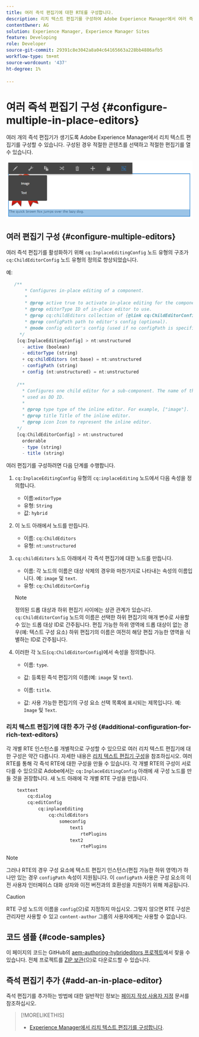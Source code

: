 ```yaml
---
title: 여러 즉석 편집기에 대한 RTE를 구성합니다.
description: 리치 텍스트 편집기를 구성하여 Adobe Experience Manager에서 여러 즉석 편집기를 만들 수 있습니다.
contentOwner: AG
solution: Experience Manager, Experience Manager Sites
feature: Developing
role: Developer
source-git-commit: 29391c8e3042a8a04c64165663a228bb4886afb5
workflow-type: tm+mt
source-wordcount: '437'
ht-degree: 1%

---
```


# 여러 즉석 편집기 구성 {#configure-multiple-in-place-editors}

여러 개의 즉석 편집기가 생기도록 Adobe Experience Manager에서 리치 텍스트 편집기를 구성할 수 있습니다. 구성된 경우 적절한 콘텐츠를 선택하고 적절한 편집기를 열 수 있습니다.

![특정 즉석 편집기](assets/rte-inplace-editor.png)

## 여러 편집기 구성 {#configure-multiple-editors}

여러 즉석 편집기를 활성화하기 위해 `cq:InplaceEditingConfig` 노드 유형의 구조가 `cq:ChildEditorConfig` 노드 유형의 정의로 향상되었습니다.

예:

```js
   /**
       * Configures in-place editing of a component.
       *
       * @prop active true to activate in-place editing for the component.
       * @prop editorType ID of in-place editor to use.
       * @prop cq:childEditors collection of {@link cq:ChildEditorConfig} nodes.
       * @prop configPath path to editor's config (optional).
       * @node config editor's config (used if no configPath is specified; optional).
     */
    [cq:InplaceEditingConfig] > nt:unstructured
      - active (boolean)
      - editorType (string)
      + cq:childEditors (nt:base) = nt:unstructured
      - configPath (string)
      + config (nt:unstructured) = nt:unstructured

    /**
      * Configures one child editor for a sub-component. The name of the this node is
      * used as DD ID.
      *
      * @prop type type of the inline editor. For example, ["image"].
      * @prop title Title of the inline editor.
      * @prop icon Icon to represent the inline editor.
    */
    [cq:ChildEditorConfig] > nt:unstructured
      orderable
      - type (string)
      - title (string)
```

여러 편집기를 구성하려면 다음 단계를 수행합니다.

1. `cq:InplaceEditingConfig` 유형의 `cq:inplaceEditing` 노드에서 다음 속성을 정의합니다.

   * 이름:`editorType`
   * 유형: `String`
   * 값: `hybrid`

1. 이 노드 아래에서 노드를 만듭니다.

   * 이름: `cq:ChildEditors`
   * 유형: `nt:unstructured`

1. `cq:childEditors` 노드 아래에서 각 즉석 편집기에 대한 노드를 만듭니다.

   * 이름: 각 노드의 이름은 대상 삭제의 경우와 마찬가지로 나타내는 속성의 이름입니다. 예: `image` 및 `text`.
   * 유형: `cq:ChildEditorConfig`

   >[!NOTE]
   >
   >정의된 드롭 대상과 하위 편집기 사이에는 상관 관계가 있습니다. `cq:ChildEditorConfig` 노드의 이름은 선택한 하위 편집기의 매개 변수로 사용할 수 있는 드롭 대상 ID로 간주됩니다. 편집 가능한 하위 영역에 드롭 대상이 없는 경우(예: 텍스트 구성 요소) 하위 편집기의 이름은 여전히 해당 편집 가능한 영역을 식별하는 ID로 간주됩니다.

1. 이러한 각 노드(`cq:ChildEditorConfig`)에서 속성을 정의합니다.

   * 이름: `type`.
   * 값: 등록된 즉석 편집기의 이름(예: `image` 및 `text`).

   * 이름: `title`.
   * 값: 사용 가능한 편집기의 구성 요소 선택 목록에 표시되는 제목입니다. 예: `Image` 및 `Text`.

### 리치 텍스트 편집기에 대한 추가 구성 {#additional-configuration-for-rich-text-editors}

각 개별 RTE 인스턴스를 개별적으로 구성할 수 있으므로 여러 리치 텍스트 편집기에 대한 구성은 약간 다릅니다. 자세한 내용은 [리치 텍스트 편집기 구성](/help/sites-administering/rich-text-editor.md)을 참조하십시오. 여러 RTE를 통해 각 즉석 RTE에 대한 구성을 만들 수 있습니다. 각 개별 RTE의 구성이 서로 다를 수 있으므로 Adobe에서는 `cq:InplaceEditingConfig` 아래에 새 구성 노드를 만들 것을 권장합니다. 새 노드 아래에 각 개별 RTE 구성을 만듭니다.

```xml
    texttext
        cq:dialog
        cq:editConfig
            cq:inplaceEditing
                cq:childEditors
                    someconfig
                        text1
                            rtePlugins
                        text2
                            rtePlugins
```

>[!NOTE]
>
>그러나 RTE의 경우 구성 요소에 텍스트 편집기 인스턴스(편집 가능한 하위 영역)가 하나만 있는 경우 `configPath` 속성이 지원됩니다. 이 `configPath` 사용은 구성 요소의 이전 사용자 인터페이스 대화 상자와 이전 버전과의 호환성을 지원하기 위해 제공됩니다.

>[!CAUTION]
>
>RTE 구성 노드의 이름을 `config`(으)로 지정하지 마십시오. 그렇지 않으면 RTE 구성은 관리자만 사용할 수 있고 `content-author` 그룹의 사용자에게는 사용할 수 없습니다.

## 코드 샘플 {#code-samples}

이 페이지의 코드는 GitHub의 [aem-authoring-hybrideditors 프로젝트](https://github.com/Adobe-Marketing-Cloud/aem-authoring-hybrideditors)에서 찾을 수 있습니다. 전체 프로젝트를 [ZIP 보관](https://github.com/Adobe-Marketing-Cloud/aem-authoring-hybrideditors/archive/master.zip)&#x200B;(으)로 다운로드할 수 있습니다.

## 즉석 편집기 추가 {#add-an-in-place-editor}

즉석 편집기를 추가하는 방법에 대한 일반적인 정보는 [페이지 작성 사용자 지정](/help/sites-developing/customizing-page-authoring-touch.md#add-new-in-place-editor) 문서를 참조하십시오.

>[!MORELIKETHIS]
>
>* [Experience Manager에서 리치 텍스트 편집기를 구성합니다](/help/sites-administering/rich-text-editor.md).
